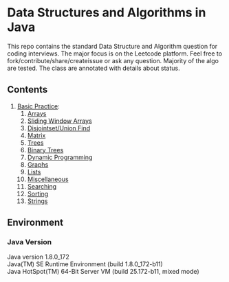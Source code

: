 # Data Structures and Algorithms in Java

This repo contains the standard Data Structure and Algorithm question for coding interviews. The major focus is on the Leetcode platform.
Feel free to fork/contribute/share/createissue or ask any question. Majority of the algo are tested. The class are annotated with details about status. 

## Contents

1. [Basic Practice](/src/main/java/com//):
    1. [Arrays](/src/arrays)
    2. [Sliding Window Arrays](/src/arrays/slidingwindow)
    3. [Disjointset/Union Find](/src/disjointset)
    4. [Matrix](/src/matrix)
    5. [Trees](/src/trees)
    6. [Binary Trees](/src/trees/binary)
    7. [Dynamic Programming](/src/dynamicprogramming)
    8. [Graphs](/src/graph)
    9. [Lists](/src/lists)
    10. [Miscellaneous](/src/miscellaneous)
    12. [Searching](/src/main/java/com//searching)
    13. [Sorting](/src/sorting)
    14. [Strings](/src/strings)
    
## Environment

### Java Version
Java version 1.8.0_172  
Java(TM) SE Runtime Environment (build 1.8.0_172-b11)  
Java HotSpot(TM) 64-Bit Server VM (build 25.172-b11, mixed mode)

